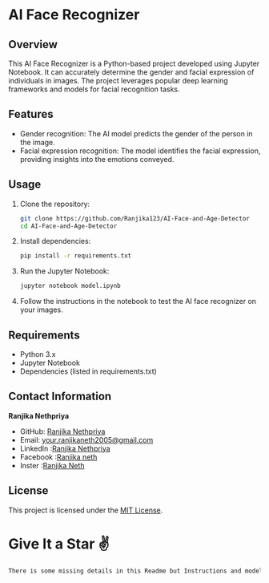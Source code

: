 

# AI Face Recognizer

## Overview
This AI Face Recognizer is a Python-based project developed using Jupyter Notebook. It can accurately determine the gender and facial expression of individuals in images. The project leverages popular deep learning frameworks and models for facial recognition tasks.

## Features
- Gender recognition: The AI model predicts the gender of the person in the image.
- Facial expression recognition: The model identifies the facial expression, providing insights into the emotions conveyed.

## Usage
1. Clone the repository:
   ```bash
   git clone https://github.com/Ranjika123/AI-Face-and-Age-Detector
   cd AI-Face-and-Age-Detector
   ```

2. Install dependencies:
   ```bash
   pip install -r requirements.txt
   ```

3. Run the Jupyter Notebook:
   ```bash
   jupyter notebook model.ipynb
   ```

4. Follow the instructions in the notebook to test the AI face recognizer on your images.

## Requirements
- Python 3.x
- Jupyter Notebook
- Dependencies (listed in requirements.txt)

## Contact Information
**Ranjika Nethpriya**
- GitHub: [Ranjika Nethpriya](https://github.com/Ranjika123)
- Email: your.ranjikaneth2005@gmail.com
- LinkedIn :[Ranjika Nethpriya](https://www.linkedin.com/in/ranjika-nethpriya-087268246/)
- Facebook :[Ranjika neth](https://web.facebook.com/ranjikaneth/)
- Inster :[Ranjika Neth](https://www.instagram.com/ranjika_neth/)

## License
This project is licensed under the [MIT License](LICENSE).

<h1>Give It a Star ✌</h1>

 ```bash
 There is some missing details in this Readme but Instructions and model are working correctly..I'll add them later
   ```
